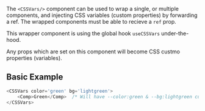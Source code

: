 The `<CSSVars/>` component can be used to wrap a single, or multiple components, and injecting
CSS variables (custom properties) by forwarding a ref. The wrapped components must be able to recieve a `ref` prop.

This wrapper component is using the global hook `useCSSVars` under-the-hood.

Any props which are set on this component will become CSS custmo properties (variables).
## Basic Example

```js
<CSSVars color='green' bg='lightgreen'>
    <Comp>Green</Comp>  /* Will have --color:green & --bg:lightgreen custom properties*/
</CSSVars>
```